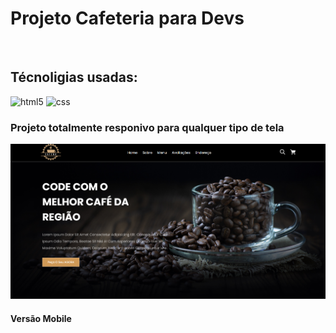 <h1>Projeto Cafeteria para Devs</h1>
<br/>
<h2>Técnoligias usadas:</h2>
<img src="https://img.shields.io/badge/HTML5-E34F26?style=for-the-badge&logo=html5&logoColor=white" alt="html5"/> 
<img src="https://img.shields.io/badge/CSS3-1572B6?style=for-the-badge&logo=css3&logoColor=white" alt="css" />
<br/>
<h3>Projeto totalmente responivo para qualquer tipo de tela</h3>
<img src="https://raw.githubusercontent.com/DiegoSacomano/Cafeteira-projeto/5b1fe70089ccf8ac251a32e4dd6dcb9092524951/assets/img-descktop.png" alt="imagem-versao-descktop"/>
<br/>
<h4>Versão Mobile</h4>
